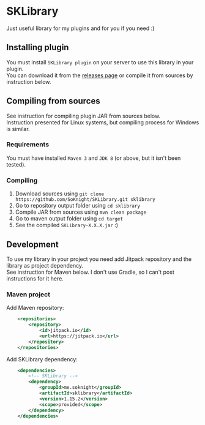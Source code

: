 # SKLibrary
Just useful library for my plugins and for you if you need :)

## Installing plugin
You must install `SKLibrary plugin` on your server to use this library in your plugin.<br>
You can download it from the [releases page](https://github.com/SoKnight/SKLibrary/releases) or 
compile it from sources by instruction below.

## Compiling from sources
See instruction for compiling plugin JAR from sources below.<br>
Instruction presented for Linux systems, but compiling process for Windows is similar.

### Requirements
You must have installed `Maven 3` and `JDK 8` (or above, but it isn't been tested).

### Compiling
1) Download sources using `git clone https://github.com/SoKnight/SKLibrary.git sklibrary`
2) Go to repository output folder using `cd sklibrary`
3) Compile JAR from sources using `mvn clean package`
4) Go to maven output folder using `cd target`
5) See the compiled `SKLibrary-X.X.X.jar` :)

## Development
To use my library in your project you need add Jitpack repository and the library as project dependency.<br>
See instruction for Maven below. I don't use Gradle, so I can't post instructions for it here.

### Maven project
Add Maven repository:
```xml
    <repositories>
        <repository>
            <id>jitpack.io</id>
            <url>https://jitpack.io</url>
        </repository>
    </repositories>
```
Add SKLibrary dependency:
```xml
    <dependencies>
        <!-- SKLibrary -->
        <dependency>
            <groupId>me.soknight</groupId>
            <artifactId>sklibrary</artifactId>
            <version>1.15.2</version>
            <scope>provided</scope>
        </dependency>
    </dependencies>
```
